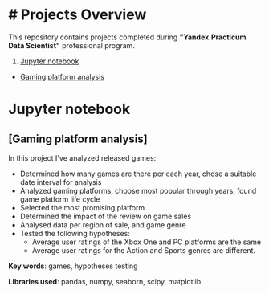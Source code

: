 # # Projects Overview

This repository contains projects completed during **"Yandex.Practicum Data Scientist"** professional program.

1. [Jupyter notebook](#jn)
- [Gaming platform analysis](#game)

# Jupyter notebook<a id='jn'></a>

## [Gaming platform analysis]<a id='game'></a>
 
 In this project I've analyzed released games:
 * Determined how many games are there per each year, chose a suitable date interval for analysis
 * Analyzed gaming platforms, choose most popular through years, found game platform life cycle
 * Selected the most promising platform
 * Determined the impact of the review on game sales
 * Analysed data per region of sale, and game genre
 * Tested the following hypotheses:
    - Average user ratings of the Xbox One and PC platforms are the same
    - Average user ratings for the Action and Sports genres are different. 
 
**Key words**: games, hypotheses testing  

**Libraries used**: pandas, numpy, seaborn, scipy, matplotlib
